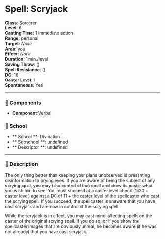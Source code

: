 
# Spell: Scryjack
**Class**: Sorcerer  
**Level**: 6  
**Casting Time**: 1 immediate action  
**Range**: personal  
**Target**: _None_  
**Area**: you  
**Effect**: _None_  
**Duration**: 1 min./level  
**Saving Throw**:  ()  
**Spell Resistance**:  ()  
**DC**: 16  
**Caster Level**: 1  
**Spontaneous**: Yes

---

### 🔮 Components
- **Component**:Verbal

### 🏫 School
- ** School **: Divination
- ** Subschool **: undefined
- ** Descriptor **: undefined
---

### 📜 Description
The only thing better than keeping your plans unobserved is presenting disinformation to prying eyes. If you are aware of being the subject of any scrying spell, you may take control of that spell and show its caster what you wish him to see. You must succeed at a caster level check (1d20 + caster level) against a DC of 11 + the caster level of the spellcaster who cast the scrying spell. If you succeed, the spellcaster is unaware that you have cast scryjack and are now in control of the scrying spell. 

While the scryjack is in effect, you may cast mind-affecting spells on the caster of the original scrying spell. If you do so, or if you show the spellcaster images that are obviously unreal, he becomes aware (if he was not already) that you have cast scryjack.

